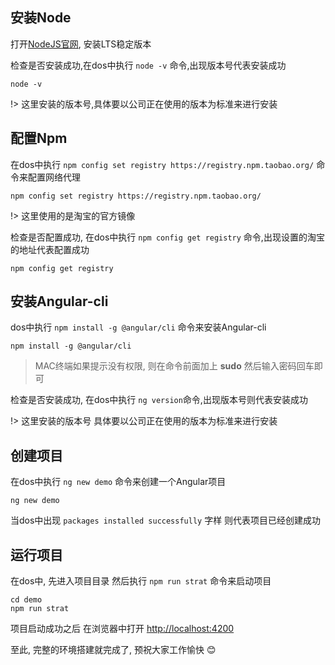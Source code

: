 ## 安装Node

打开[NodeJS官网](https://nodejs.org), 安装LTS稳定版本

检查是否安装成功,在dos中执行 `node -v` 命令,出现版本号代表安装成功

```shell
node -v 
```

!> 这里安装的版本号,具体要以公司正在使用的版本为标准来进行安装

## 配置Npm

在dos中执行 `npm config set registry https://registry.npm.taobao.org/` 命令来配置网络代理

```shell
npm config set registry https://registry.npm.taobao.org/
```

!> 这里使用的是淘宝的官方镜像

检查是否配置成功, 在dos中执行 `npm config get registry` 命令,出现设置的淘宝的地址代表配置成功

```shell
npm config get registry
```

## 安装Angular-cli

dos中执行 `npm install -g @angular/cli` 命令来安装Angular-cli

```shell
npm install -g @angular/cli
```

> MAC终端如果提示没有权限, 则在命令前面加上 **sudo** 然后输入密码回车即可

检查是否安装成功, 在dos中执行 `ng version`命令,出现版本号则代表安装成功

!> 这里安装的版本号 具体要以公司正在使用的版本为标准来进行安装

## 创建项目

在dos中执行 `ng new demo` 命令来创建一个Angular项目 

```shell
ng new demo
```

当dos中出现 `packages installed successfully` 字样 则代表项目已经创建成功

## 运行项目

在dos中, 先进入项目目录 然后执行 `npm run strat` 命令来启动项目

```shell
cd demo
npm run strat
```

项目启动成功之后 在浏览器中打开 [http://localhost:4200](http://localhost:4200) 

至此, 完整的环境搭建就完成了, 预祝大家工作愉快 :blush:
